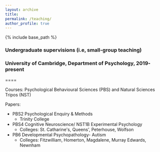 ```yaml
---
layout: archive
title: 
permalink: /teaching/
author_profile: true
---
```


{% include base_path %}

### Undergraduate supervisions (i.e, small-group teaching)
### University of Cambridge, Department of Psychology, 2019- present
====

Courses: Psychological Behavioural Sciences (PBS) and Natural Sciences Tripos (NST)

Papers:
* PBS2 Psychological Enquiry & Methods
  * Trinity College
* PBS4 Cognitive Neuroscience/ NST1B Experimental Psychology
  * Colleges: St. Catharine's, Queens', Peterhouse, Wolfson
* PB6 Developmental Psychopathology- Autism
  * Colleges: Fitzwilliam, Homerton, Magdalene, Murray Edwards, Newnham
